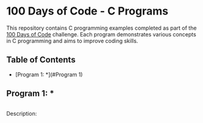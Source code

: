 # 100 Days of Code - C Programs

This repository contains C programming examples completed as part of the [100 Days of Code](https://github.com/osinnworld/100DaysOfCode) challenge. Each program demonstrates various concepts in C programming and aims to improve coding skills.

## Table of Contents

- [Program 1: *](#Program 1)

## Program 1: *

```c
```

Description: 

